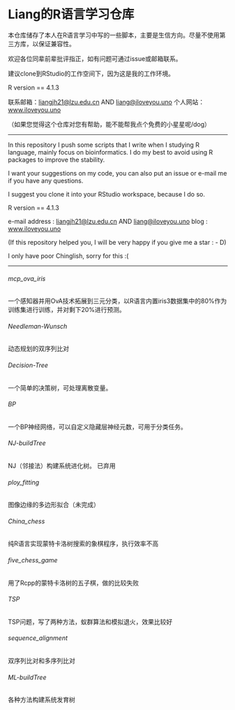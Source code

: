 # Liang的R语言学习仓库

本仓库储存了本人在R语言学习中写的一些脚本，主要是生信方向。尽量不使用第三方库，以保证兼容性。

欢迎各位同辈前辈批评指正，如有问题可通过issue或邮箱联系。

建议clone到RStudio的工作空间下，因为这是我的工作环境。

R version == 4.1.3

联系邮箱：liangjh21@lzu.edu.cn AND liang@iloveyou.uno
个人网站：www.iloveyou.uno

（如果您觉得这个仓库对您有帮助，能不能帮我点个免费的小星星呢/dog）

------

In this repository I push some scripts that I write when I studying R language, mainly focus on bioinformatics. I do my best to avoid using R packages to improve the stability.

I want your suggestions on my code,  you can also put an issue or e-mail me if you have any questions.

I suggest you clone it into your RStudio workspace, because I do so.

R version == 4.1.3

e-mail address :  liangjh21@lzu.edu.cn AND liang@iloveyou.uno
blog : www.iloveyou.uno

(If this repository helped you, I will be very happy if you give me a star : - D) 

I only have poor Chinglish, sorry for this :(

------



###### mcp_ova_iris

​	一个感知器并用OvA技术拓展到三元分类，以R语言内置iris3数据集中的80%作为训练集进行训练，并对剩下20%进行预测。



###### Needleman-Wunsch

  动态规划的双序列比对



###### Decision-Tree

  一个简单的决策树，可处理离散变量。



###### BP

  一个BP神经网络，可以自定义隐藏层神经元数，可用于分类任务。



###### NJ-buildTree

  NJ（邻接法）构建系统进化树。
  已弃用



###### ploy_fitting

  图像边缘的多边形拟合（未完成）


###### China_chess

  纯R语言实现蒙特卡洛树搜索的象棋程序，执行效率不高

###### five_chess_game

  用了Rcpp的蒙特卡洛树的五子棋，做的比较失败

###### TSP

  TSP问题，写了两种方法，蚁群算法和模拟退火，效果比较好
  
###### sequence_alignment

  双序列比对和多序列比对
  
###### ML-buildTree

  各种方法构建系统发育树